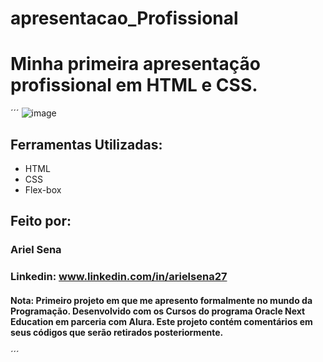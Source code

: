 # apresentacao_Profissional
# Minha primeira apresentação profissional em HTML e CSS.

´´´
![image](https://github.com/arielsena27/apresentacao_Profissional/assets/63069231/5b1b32c8-9551-45fb-9fc4-7511bf037a80)

## Ferramentas Utilizadas:
* HTML
* CSS
* Flex-box

## Feito por:
### Ariel Sena
### Linkedin: www.linkedin.com/in/arielsena27

#### Nota: Primeiro projeto em que me apresento formalmente no mundo da Programação. Desenvolvido com os Cursos do programa Oracle Next Education em parceria com Alura. Este projeto contém comentários em seus códigos que serão retirados posteriormente.
´´´

